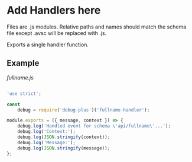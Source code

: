 # Add Handlers here

Files are .js modules. Relative paths and names should match the schema file except
.avsc will be replaced with .js.

Exports a single handler function.

## Example

*fullname.js*

````javascript

'use strict';

const
	debug = require('debug-plus')('fullname-handler');

module.exports = ({ message, context }) => {
	debug.log('Handled event for schema \'api/fullname\'...');
	debug.log('Context:');
	debug.log(JSON.stringify(context));
	debug.log('Message:');
	debug.log(JSON.stringify(message));
};

````

